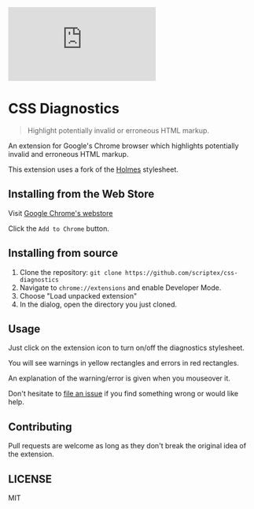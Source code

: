 [![Analytics](https://ga-beacon.appspot.com/UA-83446952-1/github.com/scriptex/css-diagnostics/README.md)](https://github.com/scriptex/css-diagnostics/)

# CSS Diagnostics

> Highlight potentially invalid or erroneous HTML markup.

An extension for Google's Chrome browser which highlights potentially invalid and erroneous HTML markup.

This extension uses a fork of the [Holmes](https://github.com/redroot/holmes) stylesheet.

## Installing from the Web Store

Visit [Google Chrome's webstore](https://chrome.google.com/webstore/detail/css-diagnostics/peaeggimiceafdnmebnjlfljfnjngfkf)

Click the `Add to Chrome` button.

## Installing from source

1. Clone the repository: `git clone https://github.com/scriptex/css-diagnostics`
2. Navigate to `chrome://extensions` and enable Developer Mode.
3. Choose "Load unpacked extension"
4. In the dialog, open the directory you just cloned.

## Usage

Just click on the extension icon to turn on/off the diagnostics stylesheet.

You will see warnings in yellow rectangles and errors in red rectangles.

An explanation of the warning/error is given when you mouseover it.

Don't hesitate to [file an issue](https://github.com/scriptex/css-diagnostics/issues/new) if you find something wrong or would like help.

## Contributing

Pull requests are welcome as long as they don't break the original idea of the extension.

## LICENSE

MIT
